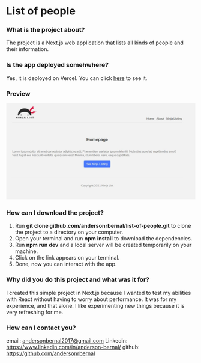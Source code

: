 # List of people

### What is the project about?

The project is a Next.js web application that lists all kinds of people and their information.

### Is the app deployed somehwhere?

Yes, it is deployed on Vercel. You can click [here](https://list-of-people.vercel.app/) to see it.

### Preview

![preview](./preview.JPG)

### How can I download the project?

1. Run **git clone github.com/andersonrbernal/list-of-people.git** to clone the project to a directory on your computer.
2. Open your terminal and run **npm install** to download the dependencies.
3. Run **npm run dev** and a local server will be created temporarily on your machine.
4. Click on the link appears on your terminal.
5. Done, now you can interact with the app.

### Why did you do this project and what was it for?

I created this simple project in Next.js because I wanted to test my abilities with React without having to worry about performance. It was for my experience, and that alone. I like experimenting new things because it is very refreshing for me.

### How can I contact you?

email: andersonbernal2017@gmail.com
Linkedin: https://www.linkedin.com/in/anderson-bernal/
github: https://github.com/andersonrbernal
